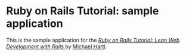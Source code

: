 # Ruby on Rails Tutorial: sample application

This is the sample application for the
[ *Ruby on Rails Tutorial:
Lean Web Development with Rails* ](http://ww.railstutorial.org/)
by [Michael Hartl](http://ww.michaelhartl.com/).
